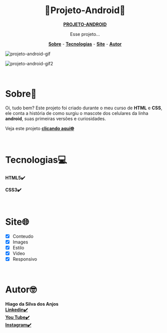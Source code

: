 <h1 align="center">🤖Projeto-Android🤖</h1>

<p align="center">
<a href="https://hiagosilvaanjos.github.io/projeto-android/" target="_blank"><strong>PROJETO-ANDROID</strong></a>
</p>

<p align="center">Esse projeto...</p>
<p align="center">
<a href="#Sobre"><strong>Sobre</strong></a> -   
<a href="#Tecnologias"><strong>Tecnologias</strong></a> -
<a href="#Site"><strong>Site</strong></a> -
<a href="#Autor"><strong>Autor</strong></a> 
</p>


![projeto-android-gif](https://user-images.githubusercontent.com/91165415/139730647-3c69bb8c-8994-4c76-9bf7-ab94d3101e74.gif)

![projeto-android-gif2](https://user-images.githubusercontent.com/91165415/139730748-71e44c08-fc88-4b67-bf80-049ef3e46af6.gif)

<br>

# Sobre🤔
<p>
Oi, tudo bem? Este projeto foi criado durante o meu curso de <strong>HTML</strong> e <strong>CSS</strong>, ele conta a história de como surgiu o mascote dos celulares da linha <strong>android</strong>, suas primeiras versões e curiosidades.
</p>
<p>
Veja este projeto <a href="https://hiagosilvaanjos.github.io/projeto-android/"><strong>clicando aqui🌐</strong></a>
</p>
<br>



# Tecnologias💻
<p>
<strong>HTML5✔️</strong>
</p>
<p>
<strong>CSS3✔️</strong>
</p>
<br>

# Site🌐
- [x] Conteudo
- [x] Images
- [x] Estilo
- [x] Vídeo
- [x] Responsivo
<br>

# Autor🤓    
<strong>Hiago da Silva dos Anjos</strong>
<br>
<a href="https://www.linkedin.com/in/hiago-silva-119711224/" target="_blank">**Linkedin✔️**</a>
<br>
<a href="https://www.youtube.com/channel/UCvRycARgeBvXL3hM8svA_Mw" target="_blank">**You Tube✔️**</a>
<br>
<a href="https://www.instagram.com/hiagosilva777/" target="_blank"><strong>Instagram✔️</strong></a>